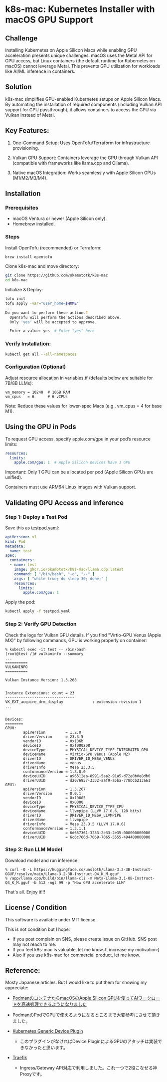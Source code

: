 # k8s-mac: Kubernetes Installer with macOS GPU Support

## Challenge

Installing Kubernetes on Apple Silicon Macs while enabling GPU acceleration presents unique challenges. macOS uses the Metal API for GPU access, but Linux containers (the default runtime for Kubernetes on macOS) cannot leverage Metal. This prevents GPU utilization for workloads like AI/ML inference in containers.

## Solution

k8s-mac simplifies GPU-enabled Kubernetes setups on Apple Silicon Macs. By automating the installation of required components (including Vulkan API support for GPU passthrough), it allows containers to access the GPU via Vulkan instead of Metal.

## Key Features:

1. One-Command Setup: Uses OpenTofu/Terraform for infrastructure provisioning.

2. Vulkan GPU Support: Containers leverage the GPU through Vulkan API (compatible with frameworks like llama.cpp and Ollama).

3. Native macOS Integration: Works seamlessly with Apple Silicon GPUs (M1/M2/M3/M4).


## Installation

### Prerequisites

* macOS Ventura or newer (Apple Silicon only).
* Homebrew installed.

### Steps

Install OpenTofu (recommended) or Terraform:

```bash
brew install opentofu
```

Clone k8s-mac and move directory:
```bash
git clone https://github.com/okamototk/k8s-mac
cd k8s-mac
```

Initialize & Deploy:

```bash
tofu init
tofu apply -var="user_home=$HOME"
...
Do you want to perform these actions?
  OpenTofu will perform the actions described above.
  Only 'yes' will be accepted to approve.

  Enter a value: yes  # Enter "yes" here
```

### Verify Installation:

```bash
kubectl get all --all-namespaces
```

### Configuration (Optional)
Adjust resource allocation in variables.tf (defaults below are suitable for 7B/8B LLMs):

```
vm_memory = 10240  # 10GB RAM
vm_cpus   = 6      # 6 vCPUs
```

Note: Reduce these values for lower-spec Macs (e.g., vm_cpus = 4 for base M1).


## Using the GPU in Pods

To request GPU access, specify apple.com/gpu in your pod’s resource limits:

```yaml
resources:
  limits:
    apple.com/gpu: 1  # Apple Silicon devices have 1 GPU
```

Important: Only 1 GPU can be allocated per pod (Apple Silicon GPUs are unified).

Containers must use ARM64 Linux images with Vulkan support.

## Validating GPU Access and inference

### Step 1: Deploy a Test Pod

Save this as [testpod.yaml](sample/llamacpp-test.yaml):

```yaml
apiVersion: v1
kind: Pod
metadata:
  name: test
spec:
  containers:
  - name: test
    image: ghcr.io/okamototk/k8s-mac/llama.cpp:latest
    command: [ "/bin/bash", "-c", "--" ]
    args: [ "while true; do sleep 30; done;" ]
    resources:
      limits:
        apple.com/gpu: 1
```

Apply the pod:

```bash
kubectl apply -f testpod.yaml
```

### Step 2: Verify GPU Detection

Check the logs for Vulkan GPU details.
If you find "Virtio-GPU Venus (Apple MX)" by following commands, GPU is working properly on container:

```
% kubectl exec -it test -- /bin/bash
[root@test /]# vulkaninfo --summary
...
==========
VULKANINFO
==========

Vulkan Instance Version: 1.3.268


Instance Extensions: count = 23
-------------------------------
VK_EXT_acquire_drm_display             : extension revision 1
...


Devices:
========
GPU0:
        apiVersion         = 1.2.0
        driverVersion      = 23.3.5
        vendorID           = 0x106b
        deviceID           = 0xf000208
        deviceType         = PHYSICAL_DEVICE_TYPE_INTEGRATED_GPU
        deviceName         = Virtio-GPU Venus (Apple M2)
        driverID           = DRIVER_ID_MESA_VENUS
        driverName         = venus
        driverInfo         = Mesa 23.3.5
        conformanceVersion = 1.3.0.0
        deviceUUID         = a96512ea-8991-5aa2-91a5-d72e0b0e8db6
        driverUUID         = d2076857-3352-aaf9-a5ba-778bcb213a61
GPU1:
        apiVersion         = 1.3.267
        driverVersion      = 0.0.1
        vendorID           = 0x10005
        deviceID           = 0x0000
        deviceType         = PHYSICAL_DEVICE_TYPE_CPU
        deviceName         = llvmpipe (LLVM 17.0.6, 128 bits)
        driverID           = DRIVER_ID_MESA_LLVMPIPE
        driverName         = llvmpipe
        driverInfo         = Mesa 23.3.5 (LLVM 17.0.6)
        conformanceVersion = 1.3.1.1
        deviceUUID         = 6d657361-3233-2e33-2e35-000000000000
        driverUUID         = 6c6c766d-7069-7065-5555-494400000000
```

### Step 3: Run LLM Model
Download model and run inference:

```
% curl -O -L https://huggingface.co/unsloth/Llama-3.2-3B-Instruct-GGUF/resolve/main/Llama-3.2-3B-Instruct-Q4_K_M.gguf
% /app/llama.cpp/build/bin/llama-cli -m Meta-Llama-3.1-8B-Instruct-Q4_K_M.gguf -b 512 -ngl 99 -p "How GPU accelerate LLM" 
```
    
That's all. Enjoy it!!!

## License / Condition

This software is available under MIT license. 

This is not condition but I hope:

* If you post complain on SNS, please create issue on GitHub. SNS post may not reach to me.
* If you feel k8s-mac is valuable, let me know. It increase my motivation:)
* Also if you use k8s-mac for commercial product, let me know. 

## Reference:

Mosty Japanese articles. But I would like to put them for showing my appreciate:

* [PodmanのコンテナからmacOSのApple Silicon GPUを使ってAIワークロードを高速処理できるようになりました](https://zenn.dev/orimanabu/articles/podman-libkrun-gpu)
 * PodmanのPodでGPUで使えるようになるところまで大変参考にさせて頂きました。

* [Kubernetes Generic Device Plugin](https://github.com/squat/generic-device-plugin)
  * このプラグインがなければDevice PluginによるGPUのアタッチは実装できなかったと思います。

* [Traefik](https://github.com/traefik/traefik-helm-chart)
  * Ingress/Gateway API対応で利用しました。これ一つで2役こなせる神Proxyです。
